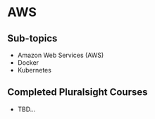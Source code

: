 # AWS

## Sub-topics

- Amazon Web Services (AWS)
- Docker
- Kubernetes

## Completed Pluralsight Courses

- TBD...
